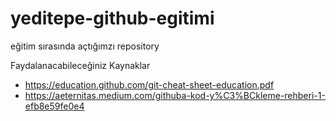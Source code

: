 # yeditepe-github-egitimi
eğitim sırasında açtığımzı repository


Faydalanacabileceğiniz Kaynaklar
* https://education.github.com/git-cheat-sheet-education.pdf 
* https://aeternitas.medium.com/githuba-kod-y%C3%BCkleme-rehberi-1-efb8e59fe0e4
